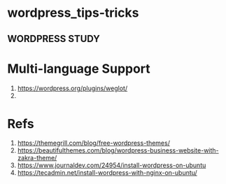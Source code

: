 # wordpress_tips-tricks
WORDPRESS STUDY
---
# Multi-language Support
1. https://wordpress.org/plugins/weglot/
2. 

# Refs
1. https://themegrill.com/blog/free-wordpress-themes/
2. https://beautifulthemes.com/blog/wordpress-business-website-with-zakra-theme/
3. https://www.journaldev.com/24954/install-wordpress-on-ubuntu
4. https://tecadmin.net/install-wordpress-with-nginx-on-ubuntu/


